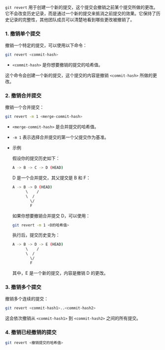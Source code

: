 `git revert` 用于创建一个新的提交，这个提交会撤销之前某个提交所做的更改。它不会改变历史记录，而是通过一个新的提交来抵消之前提交的效果。它保持了历史记录的完整性，其他团队成员可以清楚地看到哪些更改被撤销了。

### 1. 撤销单个提交

撤销一个特定的提交，可以使用以下命令：

```bash
git revert <commit-hash>
```

- `<commit-hash>` 是你想要撤销的提交的哈希值。

这个命令会创建一个新的提交，这个提交的内容是撤销 `<commit-hash>` 所做的更改。

### 2. 撤销合并提交

撤销一个合并提交：

```bash
git revert -m 1 <merge-commit-hash>
```

- `<merge-commit-hash>` 是合并提交的哈希值。
- `-m 1` 表示选择合并提交的第一个父提交作为基准。
- 示例

  假设你的提交历史如下：

  ```bash
  A -> B -> C -> D (HEAD)
  ```

  D 是一个合并提交，其父提交是 B 和 F：

  ```bash
  A -> B -> D (HEAD)
        \    /
        \  /
          \/
          F
  ```

  如果你想要撤销合并提交 D，可以使用：

  ```bash
  git revert -m 1 <D的哈希值>
  ```

  执行后，提交历史变为：

  ```bash
  A -> B -> D -> E (HEAD)
        \    /
        \  /
          \/
          F
  ```

  其中，E 是一个新的提交，内容是撤销 D 的更改。

### 3. 撤销多个提交

撤销多个连续的提交：

```bash
git revert <commit-hash1>..<commit-hash2>
```

这会依次撤销从 `<commit-hash1>` 到 `<commit-hash2>` 之间的所有提交。

### 4. 撤销已经撤销的提交

```bash
git revert <撤销提交的哈希值>
```

